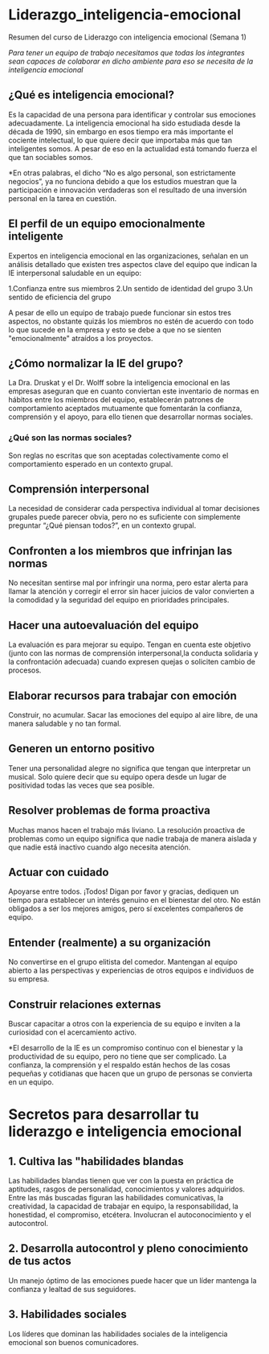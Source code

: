 # Liderazgo_inteligencia-emocional
Resumen del curso de Liderazgo con inteligencia emocional (Semana 1)

*Para tener un equipo de trabajo necesitamos que todas los integrantes sean capaces de colaborar en dicho ambiente para eso
se necesita de la inteligencia emocional*

## ¿Qué es inteligencia emocional?

Es la capacidad de una persona para identificar y controlar sus emociones adecuadamente. La inteligencia emocional ha sido 
estudiada desde la década de 1990, sin embargo en esos tiempo era más importante el cociente intelectual, lo que quiere decir 
que importaba más que tan inteligentes somos. A pesar de eso en la actualidad está tomando fuerza el que tan 
sociables somos.

*En otras palabras, el dicho “No es algo personal, son estrictamente negocios”, ya no funciona debido a que los estudios muestran 
que la participación e innovación verdaderas son el resultado de una inversión personal en la tarea en cuestión.

## El perfil de un equipo emocionalmente inteligente

Expertos en inteligencia emocional en las organizaciones, señalan en un análisis detallado que existen tres aspectos clave del 
equipo que indican la IE interpersonal saludable en un equipo:

1.Confianza entre sus miembros
2.Un sentido de identidad del grupo
3.Un sentido de eficiencia del grupo

A pesar de ello un equipo de trabajo puede funcionar sin estos tres aspectos, no obstante quizás los miembros no estén de acuerdo 
con todo lo que sucede en la empresa y esto se debe a que no se sienten "emocionalmente" atraídos a los proyectos.

## ¿Cómo normalizar la IE del grupo?

La Dra. Druskat y el Dr. Wolff sobre la inteligencia emocional en las empresas aseguran que en cuanto conviertan este inventario de
normas en hábitos entre los miembros del equipo, establecerán patrones de comportamiento aceptados mutuamente que fomentarán la confianza,
comprensión y el apoyo, para ello tienen que desarrollar normas sociales.

### ¿Qué son las normas sociales?

Son reglas no escritas que son aceptadas colectivamente como el comportamiento esperado en un contexto grupal.

## Comprensión interpersonal

La necesidad de considerar cada perspectiva individual al tomar decisiones grupales puede parecer obvia, pero no es suficiente con 
simplemente preguntar “¿Qué piensan todos?”, en un contexto grupal.

## Confronten a los miembros que infrinjan las normas

No necesitan sentirse mal por infringir una norma, pero estar alerta para llamar la atención y corregir el error sin hacer juicios de valor 
convierten a la comodidad y la seguridad del equipo en prioridades principales.

## Hacer una autoevaluación del equipo

La evaluación es para mejorar su equipo. Tengan en cuenta este objetivo (junto con las normas de comprensión interpersonal,la conducta solidaria 
y la confrontación adecuada) cuando expresen quejas o soliciten cambio de procesos.

## Elaborar recursos para trabajar con emoción

Construir, no acumular. Sacar las emociones del equipo al aire libre, de una manera saludable y no tan formal.

## Generen un entorno positivo

Tener una personalidad alegre no significa que tengan que interpretar un musical. Solo quiere decir que su equipo opera desde un lugar de positividad
todas las veces que sea posible.

## Resolver problemas de forma proactiva

Muchas manos hacen el trabajo más liviano. La resolución proactiva de problemas como un equipo significa que nadie trabaja de manera aislada 
y que nadie está inactivo cuando algo necesita atención.

## Actuar con cuidado

Apoyarse entre todos. ¡Todos! Digan por favor y gracias, dediquen un tiempo para establecer un interés genuino en el bienestar del otro. 
No están obligados a ser los mejores amigos, pero sí excelentes compañeros de equipo.

## Entender (realmente) a su organización

No convertirse en el grupo elitista del comedor. Mantengan al equipo abierto a las perspectivas y experiencias de otros equipos e individuos de su empresa.

## Construir relaciones externas

Buscar capacitar a otros con la experiencia de su equipo e inviten a la curiosidad con el acercamiento activo.


*El desarrollo de la IE es un compromiso continuo con el bienestar y la productividad de su equipo, pero no tiene que ser
complicado. La confianza, la comprensión y el respaldo están hechos de las cosas pequeñas y cotidianas que hacen que un 
grupo de personas se convierta en un equipo.


# Secretos para desarrollar tu liderazgo e inteligencia emocional

## 1. Cultiva las "habilidades blandas
Las habilidades blandas tienen que ver con la puesta en práctica de aptitudes, rasgos de personalidad, conocimientos y valores adquiridos. Entre las más buscadas figuran las habilidades comunicativas, la creatividad, la capacidad de trabajar en equipo, la responsabilidad, la honestidad, el compromiso, etcétera. Involucran el autoconocimiento y el autocontrol.

## 2. Desarrolla autocontrol y pleno conocimiento de tus actos
Un manejo óptimo de las emociones puede hacer que un líder mantenga la confianza y lealtad de sus seguidores.

## 3. Habilidades sociales
Los líderes que dominan las habilidades sociales de la inteligencia emocional son buenos comunicadores.